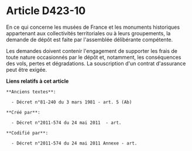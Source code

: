 # Article D423-10

En ce qui concerne les musées de France et les monuments historiques appartenant aux collectivités territoriales ou à leurs
groupements, la demande de dépôt est faite par l'assemblée délibérante compétente.

Les demandes doivent contenir l'engagement de supporter les frais de toute nature occasionnés par le dépôt et, notamment, les
conséquences des vols, pertes et dégradations. La souscription d'un contrat d'assurance peut être exigée.

**Liens relatifs à cet article**

	**Anciens textes**:

	  - Décret n°81-240 du 3 mars 1981 - art. 5 (Ab)

	**Créé par**:

	  - Décret n°2011-574 du 24 mai 2011  - art.

	**Codifié par**:

	  - Décret n°2011-574 du 24 mai 2011 Annexe - art.
